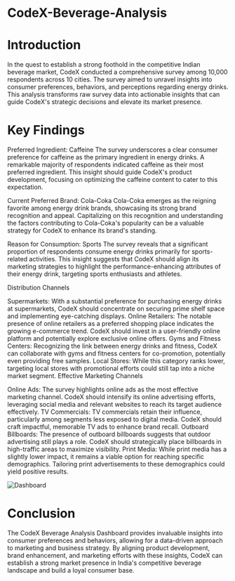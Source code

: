 # CodeX-Beverage-Analysis

# Introduction

In the quest to establish a strong foothold in the competitive Indian beverage market, CodeX conducted a comprehensive survey among 10,000 respondents across 10 cities. The survey aimed to unravel insights into consumer preferences, behaviors, and perceptions regarding energy drinks. This analysis transforms raw survey data into actionable insights that can guide CodeX's strategic decisions and elevate its market presence.

# Key Findings

Preferred Ingredient: Caffeine
The survey underscores a clear consumer preference for caffeine as the primary ingredient in energy drinks. A remarkable majority of respondents indicated caffeine as their most preferred ingredient. This insight should guide CodeX's product development, focusing on optimizing the caffeine content to cater to this expectation.

Current Preferred Brand: Cola-Coka
Cola-Coka emerges as the reigning favorite among energy drink brands, showcasing its strong brand recognition and appeal. Capitalizing on this recognition and understanding the factors contributing to Cola-Coka's popularity can be a valuable strategy for CodeX to enhance its brand's standing.

Reason for Consumption: Sports
The survey reveals that a significant proportion of respondents consume energy drinks primarily for sports-related activities. This insight suggests that CodeX should align its marketing strategies to highlight the performance-enhancing attributes of their energy drink, targeting sports enthusiasts and athletes.

Distribution Channels

Supermarkets: With a substantial preference for purchasing energy drinks at supermarkets, CodeX should concentrate on securing prime shelf space and implementing eye-catching displays.
Online Retailers: The notable presence of online retailers as a preferred shopping place indicates the growing e-commerce trend. CodeX should invest in a user-friendly online platform and potentially explore exclusive online offers.
Gyms and Fitness Centers: Recognizing the link between energy drinks and fitness, CodeX can collaborate with gyms and fitness centers for co-promotion, potentially even providing free samples.
Local Stores: While this category ranks lower, targeting local stores with promotional efforts could still tap into a niche market segment.
Effective Marketing Channels

Online Ads: The survey highlights online ads as the most effective marketing channel. CodeX should intensify its online advertising efforts, leveraging social media and relevant websites to reach its target audience effectively.
TV Commercials: TV commercials retain their influence, particularly among segments less exposed to digital media. CodeX should craft impactful, memorable TV ads to enhance brand recall.
Outboard Billboards: The presence of outboard billboards suggests that outdoor advertising still plays a role. CodeX should strategically place billboards in high-traffic areas to maximize visibility.
Print Media: While print media has a slightly lower impact, it remains a viable option for reaching specific demographics. Tailoring print advertisements to these demographics could yield positive results.


![Dashboard](https://github.com/Analyst-ritesh/CodeX-Beverage-Analysis/assets/137258065/1288d111-82de-4ae1-ac9b-29a2a8c4b535)


# Conclusion

The CodeX Beverage Analysis Dashboard provides invaluable insights into consumer preferences and behaviors, allowing for a data-driven approach to marketing and business strategy. By aligning product development, brand enhancement, and marketing efforts with these insights, CodeX can establish a strong market presence in India's competitive beverage landscape and build a loyal consumer base.

